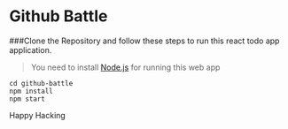 # Github Battle


###Clone the Repository and follow these steps to run this react todo app application.

>You need to install [Node.js](https://nodejs.org)  for running this web app


```
cd github-battle
npm install
npm start 
```

Happy Hacking
